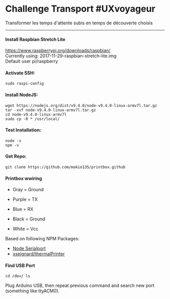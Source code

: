# Challenge Transport #UXvoyageur
Transformer les temps d'attente subis en temps de découverte choisis
___

#### Install Raspbian Stretch Lite
https://www.raspberrypi.org/downloads/raspbian/  
Currently using: 2017-11-29-raspbian-stretch-lite.img  
Default user pi/raspberry

#### Activate SSH:
```
sudo raspi-config
```

#### Install NodeJS:
```
wget https://nodejs.org/dist/v9.4.0/node-v9.4.0-linux-armv7l.tar.gz
tar -xvf node-v9.4.0-linux-armv7l.tar.gz
cd node-v9.4.0-linux-armv7l
sudo cp -R * /usr/local/
```

#### Test Installation:
```
node -v
npm -v
```

#### Get Repo:
```
git clone https://github.com/makio135/printbox.github
```
#### Printbox wwiring
- Gray = Ground
- Purple = TX
- Blue = RX

- Black = Ground
- White = Vcc

Based on following NPM Packages:
- [Node Serialport](https://github.com/node-serialport/node-serialport)
- [xseignard/thermalPrinter](https://github.com/xseignard/thermalPrinter)

#### Find USB Port
```
cd /dev/ ls
```
Plug Arduino USB, then repeat previous command and search new port (something like ttyACM0).
